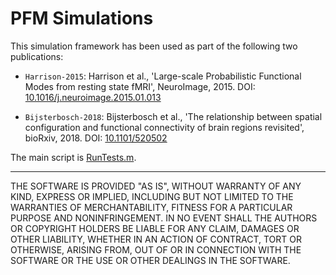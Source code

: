 # PFM Simulations

This simulation framework has been used as part of the following two
publications:

 + `Harrison-2015`:
   Harrison et al., 'Large-scale Probabilistic Functional Modes from resting
   state fMRI', NeuroImage, 2015.
   DOI: [10.1016/j.neuroimage.2015.01.013](https://doi.org/10.1016/j.neuroimage.2015.01.013)

 + `Bijsterbosch-2018`:
   Bijsterbosch et al., 'The relationship between spatial configuration and
   functional connectivity of brain regions revisited', bioRxiv, 2018.
   DOI: [10.1101/520502](https://doi.org/10.1101/520502)

The main script is [RunTests.m](RunTests.m).

----------

THE SOFTWARE IS PROVIDED "AS IS", WITHOUT WARRANTY OF ANY KIND, EXPRESS OR
IMPLIED, INCLUDING BUT NOT LIMITED TO THE WARRANTIES OF MERCHANTABILITY,
FITNESS FOR A PARTICULAR PURPOSE AND NONINFRINGEMENT. IN NO EVENT SHALL THE
AUTHORS OR COPYRIGHT HOLDERS BE LIABLE FOR ANY CLAIM, DAMAGES OR OTHER
LIABILITY, WHETHER IN AN ACTION OF CONTRACT, TORT OR OTHERWISE, ARISING FROM,
OUT OF OR IN CONNECTION WITH THE SOFTWARE OR THE USE OR OTHER DEALINGS IN THE
SOFTWARE.
